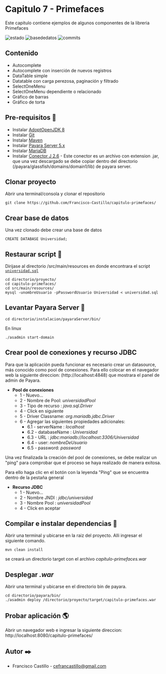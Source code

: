 # Capitulo 7 - Primefaces

Este capitulo contiene ejemplos de algunos componentes de la libreria Primefaces

![estado](https://img.shields.io/badge/estado-activo-success) ![basededatos](https://img.shields.io/badge/base%20de%20datos-si-success) ![commits](https://img.shields.io/badge/commits-13-informational)

## Contenido
- Autocomplete
- Autocomplete con inserción de nuevos registros
- DataTable simple
- Datatable con carga perezosa, paginación y filtrado
- SelectOneMenu
- SelectOneMenu dependiente o relacionado
- Gráfico de barras
- Gráfico de torta

## Pre-requisitos :pushpin:

* Instalar [AdoptOpenJDK 8](https://adoptopenjdk.net/)
* Instalar [Git](https://git-scm.com/)
* Instalar [Maven](https://maven.apache.org/)
* Instalar [Payara Server 5.x](https://www.payara.fish/products/downloads/#community)
* Instalar [MariaDB](https://mariadb.com/)
* Instalar [Conector J 2.6](https://downloads.mariadb.org/connector-java/) - Este conector es un archivo con extension .jar, que una vez descargado se debe copiar dentro del directorio (/payara/glassfish/domains/domain1/lib) de payara server.

## Clonar proyecto

Abrir una terminal/consola y clonar el repositorio

```
git clone https://github.com/Francisco-Castillo/capitulo-primefaces/
```
## Crear base de datos

Una vez clonado debe crear una base de datos

```
CREATE DATABASE Universidad;
```

## Restaurar script :scroll:

Dirijase al directorio /src/main/resources en donde encontrara el script [`universidad.sql`](src/main/resources/universidad.sql)

```
cd directorio/proyecto/
cd capitulo-primefaces/
cd src/main/resources/
mysql -unombreUsuario -pPasswordUsuario Universidad < universidad.sql
```
## Levantar Payara Server :rocket:

```
cd directorio/instalacion/payaraServer/bin/
```
En linux

```
./asadmin start-domain
```
## Crear pool de conexiones y recurso JDBC
Para que la aplicación pueda funcionar es necesario crear un datasource, más conocido como pool de conexiones. Para ello colocar en el navegador web la siguiente direccion: (http://localhost:4848) que mostrara el panel de admin de Payara.

* **Pool de conexiones**
  * 1 - Nuevo...
  * 2 - Nombre de Pool: *universidadPool*
  * 3 - Tipo de recurso : *java.sql.Driver*
  * 4 - Click en siguiente
  * 5 - Driver Classname:  *org.mariadb.jdbc.Driver*
  * 6 - Agregar las siguientes propiedades adicionales: 
    * 6.1 - serverName : *localhost*
    * 6.2 - databaseName : *Universidad*
    * 6.3 - URL : *jdbc:mariadb://localhost:3306/Universidad*
    * 6.4 - user: *nombreDeUsuario*
    * 6.5 - password: *password*
    
Una vez finalizada la creación del pool de conexiones, se debe realizar un "ping" para comprobar que el proceso se haya realizado de manera exitosa.

Para ello haga clic en el botón con la leyenda "Ping" que se encuentra dentro de la pestaña general 
    
* **Recurso JDBC**
  * 1 - Nuevo...
  * 2 - Nombre JNDI :     *jdbc/universidad*
  * 3 - Nombre Pool : *universidadPool*
  * 4 - Click en aceptar
  
## Compilar e instalar dependencias :wrench:

Abrir una terminal y ubicarse en la raiz del proyecto. Alli ingresar el siguiente comando.

```
mvn clean install
```
se creará un directorio target con el archivo *capitulo-primefaces.war*
  
## Desplegar *.war*
Abrir una terminal y ubicarse en el directorio bin de payara.
```
cd directorio/payara/bin/
./asadmin deploy /directorio/proyecto/target/capitulo-primefaces.war
```
## Probar aplicación :earth_americas:
Abrir un navegador web e ingresar la siguiente direccion: http://localhost:8080/capitulo-primefaces/

## Autor :black_nib:
- Francisco Castillo - cefrancastillo@gmail.com


